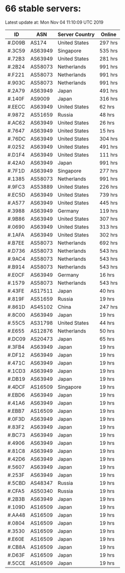 # 66 stable servers:

Latest update at: Mon Nov 04 11:10:09 UTC 2019

| ID | ASN | Server Country | Online |
| -- | --- | -------------- | ------ |
| #.D09B | AS174 | United States | 297 hrs |
| #.3C59 | AS63949 | Singapore | 535 hrs |
| #.72B3 | AS63949 | United States | 281 hrs |
| #.2B24 | AS58073 | Netherlands | 991 hrs |
| #.F221 | AS58073 | Netherlands | 991 hrs |
| #.903C | AS58073 | Netherlands | 991 hrs |
| #.2A79 | AS63949 | Japan | 491 hrs |
| #.140F | AS9009 | Japan | 316 hrs |
| #.EECC | AS63949 | United States | 62 hrs |
| #.9872 | AS51659 | Russia | 48 hrs |
| #.AC62 | AS63949 | United States | 26 hrs |
| #.7647 | AS63949 | United States | 15 hrs |
| #.76DC | AS63949 | United States | 304 hrs |
| #.0252 | AS63949 | United States | 491 hrs |
| #.D1F4 | AS63949 | United States | 111 hrs |
| #.42A0 | AS63949 | Japan | 991 hrs |
| #.7F1D | AS63949 | Singapore | 277 hrs |
| #.1385 | AS58073 | Netherlands | 991 hrs |
| #.9FC3 | AS53889 | United States | 226 hrs |
| #.EC5D | AS63949 | United States | 739 hrs |
| #.A577 | AS63949 | United States | 445 hrs |
| #.3988 | AS63949 | Germany | 119 hrs |
| #.9B86 | AS63949 | United States | 307 hrs |
| #.0690 | AS63949 | United States | 313 hrs |
| #.1AFA | AS63949 | United States | 302 hrs |
| #.B7EE | AS58073 | Netherlands | 692 hrs |
| #.D736 | AS58073 | Netherlands | 543 hrs |
| #.9AC4 | AS58073 | Netherlands | 543 hrs |
| #.B914 | AS58073 | Netherlands | 543 hrs |
| #.E0CF | AS63949 | Germany | 16 hrs |
| #.1579 | AS58073 | Netherlands | 543 hrs |
| #.43FE | AS17511 | Japan | 40 hrs |
| #.819F | AS51659 | Russia | 19 hrs |
| #.861D | AS45102 | China | 247 hrs |
| #.8C00 | AS63949 | Japan | 19 hrs |
| #.55C5 | AS31798 | United States | 44 hrs |
| #.E655 | AS12876 | Netherlands | 50 hrs |
| #.DC09 | AS20473 | Japan | 65 hrs |
| #.3FB4 | AS63949 | Japan | 19 hrs |
| #.DF12 | AS63949 | Japan | 19 hrs |
| #.471C | AS63949 | Japan | 19 hrs |
| #.1CD3 | AS63949 | Japan | 19 hrs |
| #.DB19 | AS63949 | Japan | 19 hrs |
| #.4DCF | AS16509 | Singapore | 19 hrs |
| #.EBD6 | AS63949 | Japan | 19 hrs |
| #.41A6 | AS63949 | Japan | 19 hrs |
| #.EBB7 | AS16509 | Japan | 19 hrs |
| #.0F3D | AS63949 | Japan | 19 hrs |
| #.83F2 | AS63949 | Japan | 19 hrs |
| #.BC73 | AS63949 | Japan | 19 hrs |
| #.4906 | AS63949 | Japan | 19 hrs |
| #.81C8 | AS63949 | Japan | 19 hrs |
| #.42D6 | AS63949 | Japan | 19 hrs |
| #.5607 | AS63949 | Japan | 19 hrs |
| #.253F | AS63949 | Japan | 19 hrs |
| #.5CBD | AS48347 | Russia | 19 hrs |
| #.CFA5 | AS50340 | Russia | 19 hrs |
| #.2B3B | AS63949 | Japan | 19 hrs |
| #.109D | AS16509 | Japan | 19 hrs |
| #.AA48 | AS16509 | Japan | 19 hrs |
| #.0804 | AS16509 | Japan | 19 hrs |
| #.3530 | AS16509 | Japan | 19 hrs |
| #.E60E | AS16509 | Japan | 19 hrs |
| #.CB8A | AS16509 | Japan | 19 hrs |
| #.D63F | AS16509 | Japan | 19 hrs |
| #.5CCE | AS16509 | Japan | 19 hrs |

